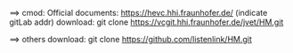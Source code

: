 ==> cmod:
Official documents: https://hevc.hhi.fraunhofer.de/ (indicate gitLab addr)
download: git clone https://vcgit.hhi.fraunhofer.de/jvet/HM.git

==> others
download: git clone https://github.com/listenlink/HM.git
